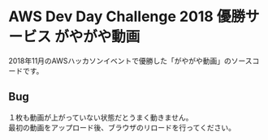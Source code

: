 # AWS Dev Day Challenge 2018 優勝サービス がやがや動画

2018年11月のAWSハッカソンイベントで優勝した「がやがや動画」のソースコードです。

## Bug

１枚も動画が上がっていない状態だとうまく動きません。  
最初の動画をアップロード後、ブラウザのリロードを行ってください。
